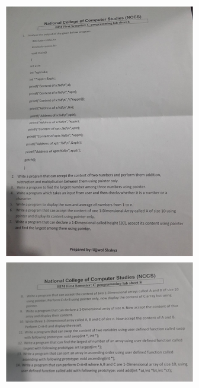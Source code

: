 ![Question](/First_Semester/C_Programming/LAB-08-Pointer/ph1.jpg)

![Question2](/First_Semester/C_Programming/LAB-08-Pointer/ph2.jpg)